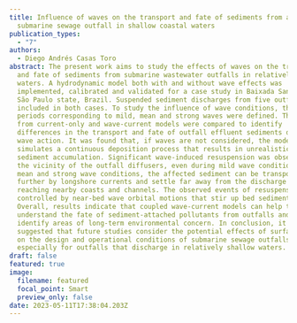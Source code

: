 ```yaml
---
title: Influence of waves on the transport and fate of sediments from a
  submarine sewage outfall in shallow coastal waters
publication_types:
  - "7"
authors:
  - Diego Andrés Casas Toro
abstract: The present work aims to study the effects of waves on the transport
  and fate of sediments from submarine wastewater outfalls in relatively shallow
  waters. A hydrodynamic model both with and without wave effects was
  implemented, calibrated and validated for a case study in Baixada Santista,
  São Paulo state, Brazil. Suspended sediment discharges from five outfalls were
  included in both cases. To study the influence of wave conditions, three
  periods corresponding to mild, mean and strong waves were defined. The results
  from current-only and wave-current models were compared to identify
  differences in the transport and fate of outfall effluent sediments due to
  wave action. It was found that, if waves are not considered, the model
  simulates a continuous deposition process that results in unrealistic bed
  sediment accumulation. Significant wave-induced resuspension was observed in
  the vicinity of the outfall diffusers, even during mild wave conditions. Under
  mean and strong wave conditions, the affected sediment can be transported
  further by longshore currents and settle far away from the discharge location,
  reaching nearby coasts and channels. The observed events of resuspension are
  controlled by near-bed wave orbital motions that stir up bed sediments.
  Overall, results indicate that coupled wave-current models can help to better
  understand the fate of sediment-attached pollutants from outfalls and to
  identify areas of long-term environmental concern. In conclusion, it is
  suggested that future studies consider the potential effects of surface waves
  on the design and operational conditions of submarine sewage outfalls,
  especially for outfalls that discharge in relatively shallow waters.
draft: false
featured: true
image:
  filename: featured
  focal_point: Smart
  preview_only: false
date: 2023-05-11T17:38:04.203Z
---
```

